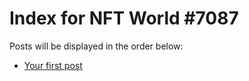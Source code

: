 # Index for NFT World #7087
Posts will be displayed in the order below:

- [Your first post](./001-first.md)

